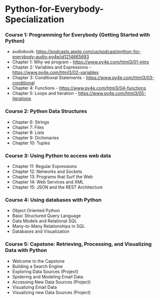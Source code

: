 # Python-for-Everybody-Specialization

### Course 1: Programming for Everybody (Getting Started with Python)
- audiobook: https://podcasts.apple.com/us/podcast/python-for-everybody-audio-py4e/id1214665693
- Chapter 1: Why we program - https://www.py4e.com/html3/01-intro
- Chapter 2: Variables and Expressions - https://www.py4e.com/html3/02-variables
- Chapter 3: Conditional Statements - https://www.py4e.com/html3/03-conditional
- Chapter 4: Functions - https://www.py4e.com/html3/04-functions
- Chapter 5: Loops and Iteration - https://www.py4e.com/html3/05-iterations

### Course 2: Python Data Structures
- Chapter 6: Strings
- Chapter 7: Files
- Chapter 8: Lists
- Chapter 9: Dictionaries
- Chapter 10: Tuples

### Course 3: Using Python to access web data
- Chapter 11: Regular Expressions
- Chapter 12: Networks and Sockets
- Chapter 13: Programs that Surf the Web
- Chapter 14: Web Services and XML
- Chapter 15: JSON and the REST Architecture 

### Course 4: Using databases with Python
- Object Oriented Python
- Basic Structured Query Language
- Data Models and Relational SQL
- Many-to-Many Relationships in SQL
- Databases and Visualization

### Course 5: Capstone: Retrieving, Processing, and Visualizing Data with Python
- Welcome to the Capstone
- Building a Search Engine
- Exploring Data Sources (Project)
- Spidering and Modeling Email Data
- Accessing New Data Sources (Project)
- Visualizing Email Data
- Visualizing new Data Sources (Project)




